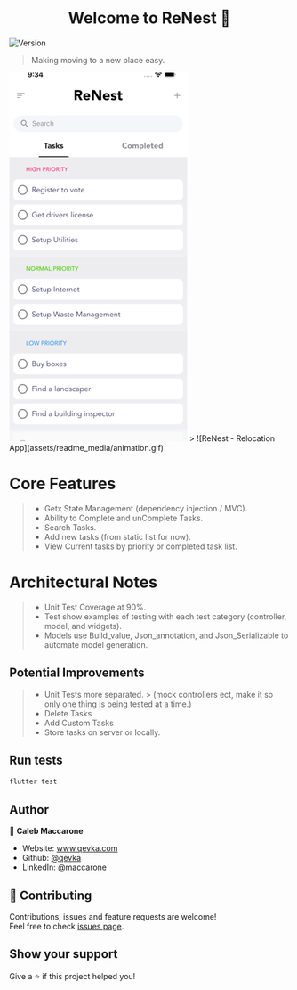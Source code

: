 <h1 align="center">Welcome to ReNest 👋</h1>
<p>
  <img alt="Version" src="https://img.shields.io/badge/version-1.0.0-blue.svg?cacheSeconds=2592000" />
</p>

> Making moving to a new place easy.
>
<img src="assets/readme_media/home.png" alt="drawing" width="320"/>
> ![ReNest - Relocation App](assets/readme_media/animation.gif)

# Core Features
>   * Getx State Management (dependency injection / MVC).
>   * Ability to Complete and unComplete Tasks.
>   * Search Tasks.
>   * Add new tasks (from static list for now).
>   * View Current tasks by priority or completed task list.

# Architectural Notes
>   * Unit Test Coverage at 90%.
>   * Test show examples of testing with each test category (controller, model, and widgets).
>   * Models use Build_value, Json_annotation, and Json_Serializable to automate model generation.

## Potential Improvements
>   * Unit Tests more separated. 
      > (mock controllers ect, make it so only one thing is being tested at a time.)
>   * Delete Tasks
>   * Add Custom Tasks
>   * Store tasks on server or locally.




## Run tests

```sh
flutter test
```

## Author

👤 **Caleb Maccarone**

* Website: www.qevka.com
* Github: [@qevka](https://github.com/qevka)
* LinkedIn: [@maccarone](https://linkedin.com/in/maccarone)

## 🤝 Contributing

Contributions, issues and feature requests are welcome!<br />Feel free to check [issues page](https://github.com/qevka/ReNest/issues). 

## Show your support

Give a ⭐️ if this project helped you!
